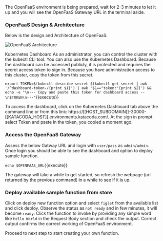 The OpenFaaS environment is being prepared, wait for 2-3 minutes to let it up and you will 
see the OpenFaaS Gateway URL in the terminal aside. 

### OpenFaaS Design & Architecture
Below is the design and Architecture of OpenFaaS.

![OpenFaaS Architecture](https://docs.openfaas.com/images/of-conceptual-operator.png)

Kubernetes Dashboard
As an administrator, you can control the cluster with the kubectl CLI tool. You can also use the Kubernetes Dashboard. 
Because the dashboard can be accessed publicly, it is protected and requires the secret access token to sign in. 
Because you have administration access to this cluster, copy the token from this secret.

`export TOKEN=$(kubectl describe secret $(kubectl get secret | awk '/^dashboard-token-/{print $1}') | awk '$1=="token:"{print $2}') && echo -e "\n--- Copy and paste this token for dashboard access --\n$TOKEN\n---"`{{execute}}

To access the dashboard, click on the Kubernetes Dashboard tab above the command line or from this link: 
https://[[HOST_SUBDOMAIN]]-30000-[[KATACODA_HOST]].environments.katacoda.com/. 
At the sign in prompt select Token and paste in the token, you copied a moment ago.

### Access the OpenFaaS Gateway
Assess the below Gatway URL and login with `user/pass` as `admin/admin`. Once login you should be
able to see the dashboard and option to deploy sample function.  

`echo $OPENFAAS_URL`{{execute}}

The gateway will take a while to get started, so refresh the webpage (url returned by the previous
command) in a while to see if it is up.

### Deploy available sample function from store 
Click on deploy new function option and select `figlet` from the available list and click deploy.
Observe the status as `not ready` and in few minutes, it will become `ready`. Click the function
to invoke by providing any simple word like `Hello World` in the Request Body section and check 
the output.
Correct output confirms the correct working of OpenFaaS environment.

Proceed to next step to start creating your own function.